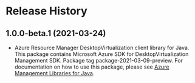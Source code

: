 # Release History

## 1.0.0-beta.1 (2021-03-24)

- Azure Resource Manager DesktopVirtualization client library for Java. This package contains Microsoft Azure SDK for DesktopVirtualization Management SDK.  Package tag package-2021-03-09-preview. For documentation on how to use this package, please see [Azure Management Libraries for Java](https://aka.ms/azsdk/java/mgmt).
